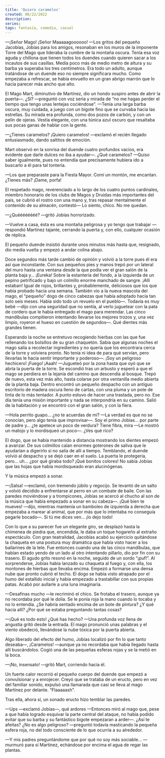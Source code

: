 ```yaml
---
title: 'Quiero caramelos'
created: 08/22/2022
description:
series:
tags: fantasía, comedia, casual
---
```


—¡Señor Mago! ¡Señor Maaaaagoooooo! —Los gritos del pequeño Jacobías, Jobías para los amigos, resonaban en los muros de la imponente Torre del Mago que lideraba la cumbre de la montaña oscura. Tenía esa voz aguda y chillona que tienen todos los duendes cuando quieren sacar a los incautos de sus casillas. Medía poco más de medio metro de altura y su barba ya superaba los tres centímetros. Era todo un adulto, aunque tratándose de un duende eso no siempre significara mucho. Como empezaba a refrescar, se había envuelto en un gran abrigo marrón que lo hacía parecer más ancho que alto.

El Mago Mart, diminutivo de Martínez, dio un hondo suspiro antes de abrir la puerta—. ¿Sí? —preguntó con voz seria y mirada de “no me hagas perder el tiempo que tengo unas lentejas cociéndose”. —Tenía una larga barba oscura, muy cuidada, a juego con un bigote fino que se curvaba hacia las estrellas. Su mirada era profunda, como dos pozos de carbón, y con un pelín de ojeras. Vestía elegante, con una túnica azul oscuro que resaltaba sus pocas ganas de hablar con la gente.

—¿Tienes caramelos? ¡Quiero caramelos! —exclamó el recién llegado entusiasmado, dando saltitos de emoción.

Mart observó en la sonrisa del duende cuatro profundos vacíos, era evidente que darle dulces no iba a ayudar—. ¿Qué caramelos? —Quiso saber igualmente, pues no entendía que precisamente hubiera ido a buscarlo a él para tal tontería.

—Los que preparaste para la Fiesta Mayor. Comí un montón, me encantan. ¿Tienes más? ¡Dame, porfa!

El respetado mago, reverenciado a lo largo de los cuatro puntos cardinales, miembro honorario de los clubs de Magos y Druidas más importantes del país, se cubrió el rostro con una mano y, tras repasar mentalmente el contenido de su almacén, contestó— Lo siento, chico. No me quedan.

—¿Quéééééééé? —gritó Jobías horrorizado.

—Vuelve a casa, ésta es una montaña peligrosa y yo tengo que trabajar —respondió Martínez tajante, cerrando la puerta y, con ello, cualquier ocasión de réplica.

El pequeño duende insistió durante unos minutos más hasta que, resignado, dio media vuelta y empezó a andar colina abajo.

Doce segundos más tarde cambió de opinión y volvió a la torre pues él era así que inconstante. Con sus pequeños pies y manos trepó por un lateral del muro hasta una ventana desde la que podía ver el gran salón de la planta baja y… ¡Eureka! Sobre la estantería del fondo, a la izquierda de un pepino petrificado y bajo un colmillo enorme manchado de sangre. ¡Allí estaban! Igual de rojos, brillantes y, probablemente, deliciosos que los que había probado hacía una semana. También vio a la nueva mascota del mago, el “pequeño” dogo de cinco cabezas que había adoptado hacía tan solo seis meses. Había sido todo un revuelo en el pueblo—. Todavía es muy bebé —dijo con una seguridad que no sentía, al verlo juguetear con la pata de cordero que le había entregado el mago para merendar. Las cinco mandíbulas compitieron intentando llevarse los mejores trozos y, una vez limpio, royeron el hueso en cuestión de segundos—. Qué dientes más grandes tienen.

Esperando la noche se entretuvo recogiendo hierbas con las que fue rellenando los bolsillos de su gran chaquetón. Sabía que algunas noches el mago salía a recolectar ingredientes y no quería que los encontrara cerca de la torre y volviera pronto. No tenía ni idea de para qué servían, pero llevarlas le hacía sentir importante y poderoso—. ¡Soy un peligroso hechicero! ¡Fuego! ¡Aaah! —Jugueteó por la zona hasta que oyó que se abría la puerta de la torre. Se escondió tras un arbusto y esperó a que el mago se perdiera en la lejanía del camino que descendía al bosque. Trepó de nuevo, esta vez más alto, hasta colarse por otra ventanilla medio abierta de la planta baja. Dentro encontró un pequeño despacho con un antiguo escritorio de madera oscura lleno de cartas, con una pluma y un pote de tinta de lo más tentador. A punto estuvo de hacer una trastada, pero no. Ese día tenía una misión importante y nada se interpondría en su camino. Salió de la habitación y se encontró con el gran salón, y con la fiera.

—Hola perrito guapo… ¿no te acuerdas de mí? —La verdad es que no se conocían, pero algo tenía que improvisar—. Soy el primo Jobías… por parte de padre y… ¿te apetece un poco de verdura? Tiene fibra, mira —Le mostró un matojo y lo mordisqueó un poco—. ¿Ves qué rico?

El dogo, que se había mantenido a distancia mostrando los dientes empezó a avanzar. De sus colmillos caían enormes goterones de saliva que le ayudarían a digerirlo si no salía de allí a tiempo. Temblando, el duende volvió al despacho y se dejó caer en el suelo. La puerta le protegería, pero… uh… ¿por qué giraba todo? ¡Qué bonitos colores! No sabía Jobías que las hojas que había mordisqueado eran alucinógenas.

Y la música empezó a sonar.

—¡Salsa! —exclamó, con tremendo júbilo y regocijo. Se levantó de un salto y volvió decidido a enfrentarse al perro en un combate de baile. Con las paredes moviéndose y a trompicones, Jobías se acercó al chucho al son de la música que había empezado a sonar en su cabeza—. ¡Qué bien te mueves! —dijo, mientras mantenía un bamboleo de izquierda a derecha que empezaba a marear al animal, que por más que lo intentaba no conseguía pegarle bocado—. Si tú me dices ven… ¡lo dejo todo!

Con lo que a su parecer fue un elegante giro, se desplazó hasta la chimenea de piedra que, encendida, le daba un toque hogareño al extraño espectáculo. Con gran teatralidad, Jacobías acabó su ejercicio quitándose la chaqueta en una postura muy dramática que había visto hacer a los bailarines de la tele. Fue entonces cuando una de las cinco mandíbulas, que habían estado yendo de un lado al otro intentando pillarlo, dio por fin con su trasero. El agudo grito resonó en la noche, seguido de un sordo “¡puf!”. Al sorprenderse, Jobías había lanzado su chaqueta al fuego y, con ella, los montones de hierbas que llevaba encima. Empezó a formarse una densa nube que pronto cubrió el techo. El dogo se había visto atrapado por el humo del estallido inicial y había empezado a trastabillar con sus propias patas. Acabó por aullarle a una luna imaginaria.

—Desafinas mucho —le recriminó el chico. Se frotaba el trasero, aunque ya no recordaba por qué le dolía. Se le ponía roja la mano cuando lo tocaba y no lo entendía. ¿Se habría sentado encima de un bote de pintura? ¿Y qué hacía allí? ¿Por qué se estaba preguntando tantas cosas?

—¡Qué es todo esto! ¿Qué has hecho? —Una profunda voz llena de angustia gritó desde la entrada. El mago pronunció unas palabras y el viento obedeció, llevándose la nube tóxica por la puerta abierta.

Algo liberado del efecto del humo, Jobías localizó por fin lo que tanto deseaba—, ¡Caramelos! —aunque ya no recordaba que había llegado hasta allí buscándolos. Cogió una de las pequeñas esferas rojas y se la metió en la boca.

—¡No, insensato! —gritó Mart, corriendo hacia él.

Un fuerte calor recorrió el pequeño cuerpo del duende que empezó a convulsionar y a enrojecer. Creyó que se trataba de un eructo, pero en vez del familiar sonido, expulsó una llamarada que casi se lleva al mago Martínez por delante. “Flaaaaash”.

Tras ella, ahora sí, un sonado eructo hizo temblar las paredes.

—Ups —exclamó Jobías—, qué ardores —Entonces miró al mago que, pese a que había logrado esquivar la parte central del ataque, no había podido evitar que su barba y su fantástico bigote empezaran a arder—. ¿Así te afeitas? ¿No es algo peligroso? —preguntó todavía masticando la pequeña esfera roja, no del todo consciente de lo que ocurría a su alrededor.

—Y mis padres preguntándome que por qué no soy más sociable… —murmuró para sí Martínez, echándose por encima el agua de regar las plantas.
